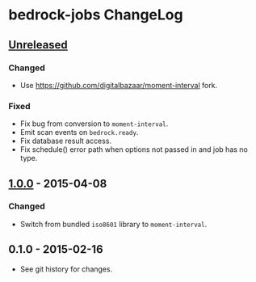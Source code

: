 # bedrock-jobs ChangeLog

## [Unreleased]

### Changed
- Use https://github.com/digitalbazaar/moment-interval fork.

### Fixed
- Fix bug from conversion to `moment-interval`.
- Emit scan events on `bedrock.ready`.
- Fix database result access.
- Fix schedule() error path when options not passed in and job has no type.

## [1.0.0] - 2015-04-08

### Changed
- Switch from bundled `iso8601` library to `moment-interval`.

## 0.1.0 - 2015-02-16

- See git history for changes.

[Unreleased]: https://github.com/digitalbazaar/bedrock-jobs/compare/1.0.0...HEAD
[1.0.0]: https://github.com/digitalbazaar/bedrock-jobs/compare/0.1.0...1.0.0
